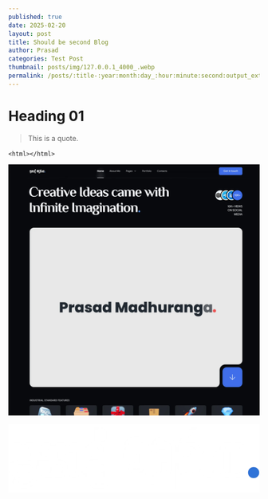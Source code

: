 ```yaml
---
published: true
date: 2025-02-20
layout: post
title: Should be second Blog
author: Prasad
categories: Test Post
thumbnail: posts/img/127.0.0.1_4000_.webp
permalink: /posts/:title-:year:month:day_:hour:minute:second:output_ext
---
```

# Heading 01

> This is a quote.

```
<html></html>
```

![](../posts/img/127.0.0.1_4000_.webp)

![](../posts/img/logo.webp)
